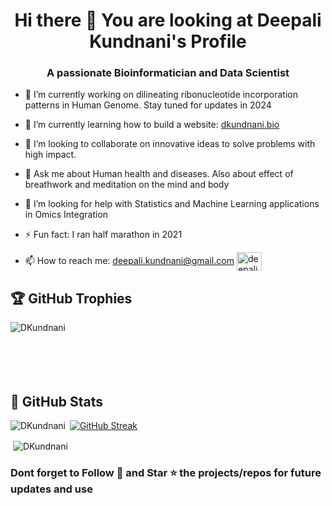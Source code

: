 <h1 align="center"> Hi there 👋 You are looking at Deepali Kundnani's Profile</h1>
<h3 align="center"> A passionate Bioinformatician and Data Scientist </h3>

- 🔭 I’m currently working on dilineating ribonucleotide incorporation patterns in Human Genome. Stay tuned for updates in 2024

- 🌱 I’m currently learning how to build a website: [dkundnani.bio](https://dkundnani.bio)

- 👯 I’m looking to collaborate on innovative ideas to solve problems with high impact.

- 💬 Ask me about Human health and diseases. Also about effect of breathwork and meditation on the mind and body

- 🤔 I’m looking for help with Statistics and Machine Learning applications in Omics Integration

- ⚡ Fun fact: I ran half marathon in 2021

- 📫 How to reach me: [deepali.kundnani@gmail.com](mailto:deepali.kundnani@gmail.com) <a href="https://linkedin.com/in/deepalik" target="blank"><img align="center" src="https://raw.githubusercontent.com/rahuldkjain/github-profile-readme-generator/master/src/images/icons/Social/linked-in-alt.svg" alt="deepali kundnani" height="30" width="40" /></a>

<!--

<h3 align="left">Languages and Tools:</h3>
<p align="left"> <a href="https://www.w3schools.com/css/" target="_blank" rel="noreferrer"> <img src="https://raw.githubusercontent.com/devicons/devicon/master/icons/css3/css3-original-wordmark.svg" alt="css3" width="40" height="40"/> </a> <a href="https://expressjs.com" target="_blank" rel="noreferrer"> <img src="https://raw.githubusercontent.com/devicons/devicon/master/icons/express/express-original-wordmark.svg" alt="express" width="40" height="40"/> </a> <a href="https://git-scm.com/" target="_blank" rel="noreferrer"> <img src="https://www.vectorlogo.zone/logos/git-scm/git-scm-icon.svg" alt="git" width="40" height="40"/> </a> <a href="https://www.w3.org/html/" target="_blank" rel="noreferrer"> <img src="https://raw.githubusercontent.com/devicons/devicon/master/icons/html5/html5-original-wordmark.svg" alt="html5" width="40" height="40"/> </a> <a href="https://developer.mozilla.org/en-US/docs/Web/JavaScript" target="_blank" rel="noreferrer"> <img src="https://raw.githubusercontent.com/devicons/devicon/master/icons/javascript/javascript-original.svg" alt="javascript" width="40" height="40"/> </a> <a href="https://www.mongodb.com/" target="_blank" rel="noreferrer"> <img src="https://raw.githubusercontent.com/devicons/devicon/master/icons/mongodb/mongodb-original-wordmark.svg" alt="mongodb" width="40" height="40"/> </a> <a href="https://nodejs.org" target="_blank" rel="noreferrer"> <img src="https://raw.githubusercontent.com/devicons/devicon/master/icons/nodejs/nodejs-original-wordmark.svg" alt="nodejs" width="40" height="40"/> </a> <a href="https://reactjs.org/" target="_blank" rel="noreferrer"> <img src="https://raw.githubusercontent.com/devicons/devicon/master/icons/react/react-original-wordmark.svg" alt="react" width="40" height="40"/> </a> </p>
-->
<h2 align="left"> 🏆 GitHub Trophies  </h2>

<p><img align="left" src="https://github-profile-trophy.vercel.app/?username=DKundnani&theme=onedark" alt="DKundnani"  ></p> 
<br /> <br /> <br /> <br /> <br />

<h2 align="left"> 📱 GitHub Stats  </h2>

<p><img align="left" src="https://github-readme-stats.vercel.app/api/top-langs/?username=DKundnani&layout=donut-vertical" alt="DKundnani" /></p>

<p>&nbsp;<a href="https://git.io/streak-stats"><img src="https://github-readme-streak-stats.herokuapp.com?user=DKundnani" alt="GitHub Streak" /></a></p>

<p>&nbsp;<img align="center" src="https://github-readme-stats.vercel.app/api?username=DKundnani&show_icons=true&theme=default" alt="DKundnani" /></p>


<h3 align="left"> Dont forget to Follow 👻 and Star ⭐ the projects/repos for future updates and use  </h3>
